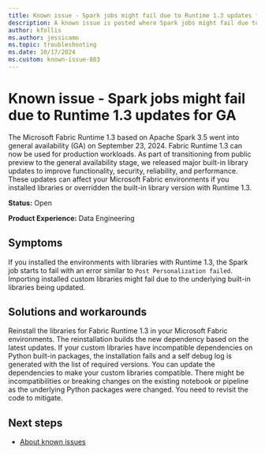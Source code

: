 ```yaml
---
title: Known issue - Spark jobs might fail due to Runtime 1.3 updates for GA
description: A known issue is posted where Spark jobs might fail due to Runtime 1.3 updates for GA. 
author: kfollis
ms.author: jessicamo
ms.topic: troubleshooting  
ms.date: 10/17/2024
ms.custom: known-issue-883
---
```


# Known issue - Spark jobs might fail due to Runtime 1.3 updates for GA

The Microsoft Fabric Runtime 1.3 based on Apache Spark 3.5 went into general availability (GA) on September 23, 2024. Fabric Runtime 1.3 can now be used for production workloads. As part of transitioning from public preview to the general availability stage, we released major built-in library updates to improve functionality, security, reliability, and performance. These updates can affect your Microsoft Fabric environments if you installed libraries or overridden the built-in library version with Runtime 1.3.

**Status:** Open

**Product Experience:** Data Engineering

## Symptoms

If you installed the environments with libraries with Runtime 1.3, the Spark job starts to fail with an error similar to `Post Personalization failed`. Importing installed custom libraries might fail due to the underlying built-in libraries being updated.

## Solutions and workarounds

Reinstall the libraries for Fabric Runtime 1.3 in your Microsoft Fabric environments. The reinstallation builds the new dependency based on the latest updates. If your custom libraries have incompatible dependencies on Python built-in packages, the installation fails and a self debug log is generated with the list of required versions. You can update the dependencies to make your custom libraries compatible. There might be incompatibilities or breaking changes on the existing notebook or pipeline as the underlying Python packages were changed. You need to revisit the code to mitigate.

## Next steps

- [About known issues](https://support.fabric.microsoft.com/known-issues)
